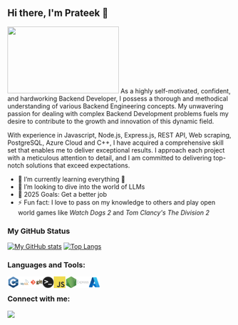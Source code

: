 ## Hi there, I'm Prateek  👋

<img width="250px" height="150px" src="https://media.giphy.com/media/f3iwJFOVOwuy7K6FFw/giphy.gif" />
As a highly self-motivated, confident, and hardworking Backend Developer, I possess a thorough and methodical understanding of various Backend Engineering concepts. My unwavering passion for dealing with complex Backend Development problems fuels my desire to contribute to the growth and innovation of this dynamic field.

With experience in Javascript, Node.js, Express.js, REST API, Web scraping, PostgreSQL, Azure Cloud and C++, I have acquired a comprehensive skill set that enables me to deliver exceptional results. I approach each project with a meticulous attention to detail, and I am committed to delivering top-notch solutions that exceed expectations.

- 🌱 I’m currently learning everything 🤣
- 👯 I’m looking to dive into the world of LLMs
- 🥅 2025 Goals: Get a better job
- ⚡ Fun fact: I love to pass on my knowledge to others and play open world games like *Watch Dogs 2* and *Tom Clancy's The Division 2*

### My GitHub Status

[![My GitHub stats](https://github-readme-stats.vercel.app/api?username=Intangible-pg18&show_icons=true&theme=vision-friendly-dark&count_private=true&cache_seconds=1800)](https://github.com/anuraghazra/github-readme-stats) [![Top Langs](https://github-readme-stats.vercel.app/api/top-langs/?username=Intangible-pg18&layout=compact&langs_count=10)](https://github.com/anuraghazra/github-readme-stats)
    
### Languages and Tools:

<img align="left" alt="C++" width="26px" src="https://raw.githubusercontent.com/github/explore/80688e429a7d4ef2fca1e82350fe8e3517d3494d/topics/cpp/cpp.png" />
<img align="left" alt="MySQL" width="26px" src="https://raw.githubusercontent.com/github/explore/80688e429a7d4ef2fca1e82350fe8e3517d3494d/topics/mysql/mysql.png" />

<img align="left" alt="Git" width="26px" src="https://raw.githubusercontent.com/github/explore/80688e429a7d4ef2fca1e82350fe8e3517d3494d/topics/git/git.png" />
<img align="left" alt="Terminal" width="26px" src="https://raw.githubusercontent.com/github/explore/80688e429a7d4ef2fca1e82350fe8e3517d3494d/topics/terminal/terminal.png" />
<img align="left" alt="Terminal" width="26px" src="https://raw.githubusercontent.com/github/explore/80688e429a7d4ef2fca1e82350fe8e3517d3494d/topics/javascript/javascript.png" />
<img align="left" alt="Terminal" width="26px" src="https://raw.githubusercontent.com/github/explore/80688e429a7d4ef2fca1e82350fe8e3517d3494d/topics/nodejs/nodejs.png" />
<img align="left" alt="Terminal" width="26px" src="https://raw.githubusercontent.com/github/explore/80688e429a7d4ef2fca1e82350fe8e3517d3494d/topics/express/express.png" />
<img align="left" alt="Terminal" width="26px" src="https://raw.githubusercontent.com/github/explore/eaef8552d8b082ffafe2bfc8a5023d47da904aac/topics/azure/azure.png" />
<br />

### Connect with me:

<a href="https://www.linkedin.com/in/prateek-shukla-34267718b"><img src="https://cdn.jsdelivr.net/npm/simple-icons@v3/icons/linkedin.svg" width="22px"/>
